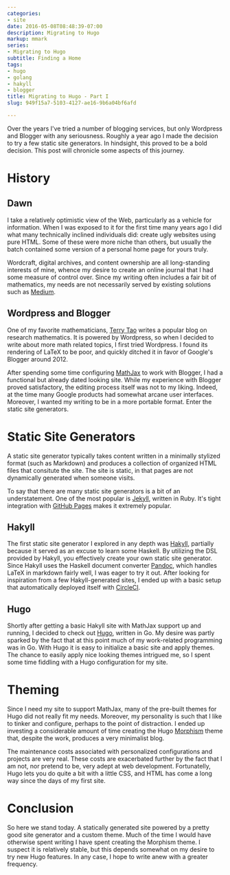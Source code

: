 ```yaml
---
categories:
- site
date: 2016-05-08T08:48:39-07:00
description: Migrating to Hugo
markup: mmark
series:
- Migrating to Hugo
subtitle: Finding a Home
tags:
- hugo
- golang
- hakyll
- blogger
title: Migrating to Hugo - Part I
slug: 949f15a7-5103-4127-ae16-9b6a04bf6afd

---
```


Over the years I've tried a number of blogging services, but only Wordpress
and Blogger with any seriousness.  Roughly a year ago I made
the decision to try a few static site generators.  In hindsight, this proved
to be a bold decision.  This post will chronicle some aspects
of this journey.

<!--more-->

# History

## Dawn

I take a relatively optimistic view of the Web, particularly as a vehicle
for information.  When I was exposed to it for the first time many years ago
I did what many technically inclined individuals did: create ugly websites
using pure HTML.  Some of these were more niche than others, but usually
the batch contained some version of a personal home page for yours truly.

Wordcraft, digital archives, and content ownership are all long-standing
interests of mine, whence my desire to create an online journal that I
had some measure of control over.  Since my writing often includes a
fair bit of mathematics, my needs are not necessarily served by
existing solutions such as [Medium](https://medium.com).


## Wordpress and Blogger

One of my favorite mathematicians, [Terry Tao](https://terrytao.wordpress.com)
writes a popular blog on research mathematics.  It is powered by Wordpress, so
when I decided to write about more math related topics, I first tried
Wordpress.  I found its rendering of LaTeX to be poor, and quickly ditched
it in favor of Google's Blogger around 2012.

After spending some time configuring [MathJax](https://www.mathjax.org) to work
with Blogger, I had a functional but already dated looking site.  While my
experience with Blogger proved satisfactory, the editing process itself was not
to my liking.  Indeed, at the time many Google products had somewhat arcane
user interfaces.  Moreover, I wanted my writing to be in a more portable
format.  Enter the static site generators.


# Static Site Generators

A static site generator typically takes content written in a minimally
stylized format (such as Markdown) and produces a collection of
organized HTML files that consitute the site.  The site is static, in that
pages are not dynamically generated when someone visits.

To say that there are many static site generators is a bit of an
understatement.  One of the most popular is [Jekyll](http://jekyllrb.com),
written in Ruby.  It's tight integration with
[GitHub Pages](https://pages.github.com) makes it extremely popular.

## Hakyll

The first static site generator I explored in any depth was
[Hakyll](https://jaspervdj.be/hakyll/), partially because it served
as an excuse to learn some Haskell.  By utilizing the DSL provided by
Hakyll, you effectively create your own static site generator.  Since
Hakyll uses the Haskell document converter
[Pandoc](http://pandoc.org), which handles LaTeX in markdown fairly well,
I was eager to try it out.  After looking for inspiration from a few
Hakyll-generated sites, I ended up with a basic setup that automatically
deployed itself with [CircleCI](https://circleci.com).

## Hugo

Shortly after getting a basic Hakyll site with MathJax support up and running,
I decided to check out [Hugo](https://gohugo.io), written in Go.
My desire was partly sparked by the fact that at this point much of my
work-related programming was in Go.  With Hugo it is easy to initialize
a basic site and apply themes.  The chance to easily apply nice looking
themes intrigued me, so I spent some time fiddling with a Hugo
configuration for my site.


# Theming

Since I need my site to support MathJax, many of the pre-built themes for
Hugo did not really fit my needs.  Moreover, my personality is such that
I like to tinker and configure, perhaps to the point of distraction.  I
ended up investing a considerable amount of time creating the
Hugo [Morphism](https://github.com/shawnohare/hugo-morphism) theme
that, despite the work, produces a very minimalist blog.

The maintenance costs associated with personalized configurations and projects
are very real.  These costs are exacerbated further by the fact that I
am not, nor pretend to be, very adept at web development.  Fortunatelly,
Hugo lets you do quite a bit with a little CSS, and HTML has come a long way
since the days of my first site.

# Conclusion

So here we stand today.  A statically generated site powered by a pretty
good site generator and a custom theme.  Much of the time I would
have otherwise spent writing I have spent creating the Morphism theme.
I suspect it is relatively stable, but this depends somewhat on my
desire to try new Hugo features.  In any case, I hope to write anew
with a greater frequency.

